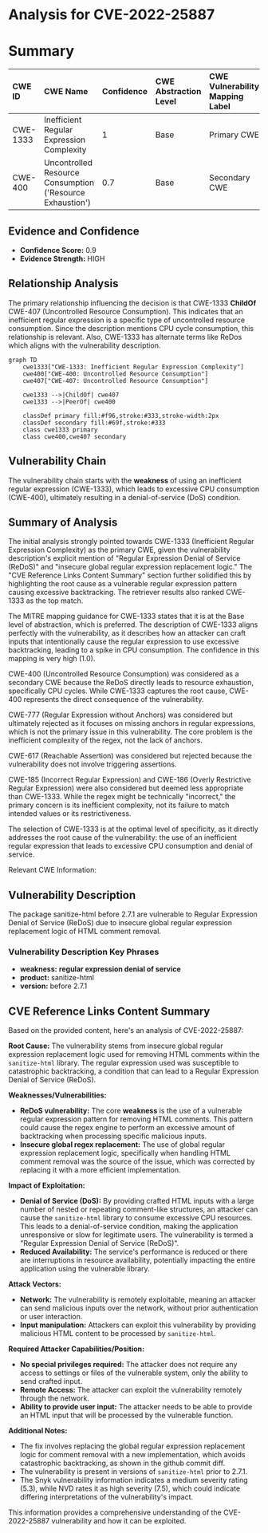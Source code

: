 # Analysis for CVE-2022-25887

# Summary
| CWE ID  | CWE Name                                                       | Confidence | CWE Abstraction Level | CWE Vulnerability Mapping Label | CWE-Vulnerability Mapping Notes |
| :-------- | :------------------------------------------------------------- | :---------- | :---------------------- | :------------------------------ | :------------------------------ |
| CWE-1333  | Inefficient Regular Expression Complexity                    | 1          | Base                   | Primary CWE                     | Allowed                       |
| CWE-400 | Uncontrolled Resource Consumption ('Resource Exhaustion')  | 0.7         | Base                   | Secondary CWE                      | Allowed                       |

## Evidence and Confidence

*   **Confidence Score:** 0.9
*   **Evidence Strength:** HIGH

## Relationship Analysis
The primary relationship influencing the decision is that CWE-1333 **ChildOf** CWE-407 (Uncontrolled Resource Consumption). This indicates that an inefficient regular expression is a specific type of uncontrolled resource consumption. Since the description mentions CPU cycle consumption, this relationship is relevant. Also, CWE-1333 has alternate terms like ReDos which aligns with the vulnerability description.

```mermaid
graph TD
    cwe1333["CWE-1333: Inefficient Regular Expression Complexity"]
    cwe400["CWE-400: Uncontrolled Resource Consumption"]
    cwe407["CWE-407: Uncontrolled Resource Consumption"]

    cwe1333 -->|ChildOf| cwe407
    cwe1333 -->|PeerOf| cwe400

    classDef primary fill:#f96,stroke:#333,stroke-width:2px
    classDef secondary fill:#69f,stroke:#333
    class cwe1333 primary
    class cwe400,cwe407 secondary
```

## Vulnerability Chain
The vulnerability chain starts with the **weakness** of using an inefficient regular expression (CWE-1333), which leads to excessive CPU consumption (CWE-400), ultimately resulting in a denial-of-service (DoS) condition.

## Summary of Analysis
The initial analysis strongly pointed towards CWE-1333 (Inefficient Regular Expression Complexity) as the primary CWE, given the vulnerability description's explicit mention of "Regular Expression Denial of Service (ReDoS)" and "insecure global regular expression replacement logic." The "CVE Reference Links Content Summary" section further solidified this by highlighting the root cause as a vulnerable regular expression pattern causing excessive backtracking. The retriever results also ranked CWE-1333 as the top match.

The MITRE mapping guidance for CWE-1333 states that it is at the Base level of abstraction, which is preferred. The description of CWE-1333 aligns perfectly with the vulnerability, as it describes how an attacker can craft inputs that intentionally cause the regular expression to use excessive backtracking, leading to a spike in CPU consumption. The confidence in this mapping is very high (1.0).

CWE-400 (Uncontrolled Resource Consumption) was considered as a secondary CWE because the ReDoS directly leads to resource exhaustion, specifically CPU cycles. While CWE-1333 captures the root cause, CWE-400 represents the direct consequence of the vulnerability.

CWE-777 (Regular Expression without Anchors) was considered but ultimately rejected as it focuses on missing anchors in regular expressions, which is not the primary issue in this vulnerability. The core problem is the inefficient complexity of the regex, not the lack of anchors.

CWE-617 (Reachable Assertion) was considered but rejected because the vulnerability does not involve triggering assertions.

CWE-185 (Incorrect Regular Expression) and CWE-186 (Overly Restrictive Regular Expression) were also considered but deemed less appropriate than CWE-1333. While the regex might be technically "incorrect," the primary concern is its inefficient complexity, not its failure to match intended values or its restrictiveness.

The selection of CWE-1333 is at the optimal level of specificity, as it directly addresses the root cause of the vulnerability: the use of an inefficient regular expression that leads to excessive CPU consumption and denial of service.

Relevant CWE Information:

## Vulnerability Description
The package sanitize-html before 2.7.1 are vulnerable to Regular Expression Denial of Service (ReDoS) due to insecure global regular expression replacement logic of HTML comment removal.

### Vulnerability Description Key Phrases
- **weakness:** **regular expression denial of service**
- **product:** sanitize-html
- **version:** before 2.7.1

## CVE Reference Links Content Summary
Based on the provided content, here's an analysis of CVE-2022-25887:

**Root Cause:**
The vulnerability stems from insecure global regular expression replacement logic used for removing HTML comments within the `sanitize-html` library. The regular expression used was susceptible to catastrophic backtracking, a condition that can lead to a Regular Expression Denial of Service (ReDoS).

**Weaknesses/Vulnerabilities:**
- **ReDoS vulnerability:** The core **weakness** is the use of a vulnerable regular expression pattern for removing HTML comments. This pattern could cause the regex engine to perform an excessive amount of backtracking when processing specific malicious inputs.
- **Insecure global regex replacement:** The use of global regular expression replacement logic, specifically when handling HTML comment removal was the source of the issue, which was corrected by replacing it with a more efficient implementation.

**Impact of Exploitation:**
- **Denial of Service (DoS):** By providing crafted HTML inputs with a large number of nested or repeating comment-like structures, an attacker can cause the `sanitize-html` library to consume excessive CPU resources. This leads to a denial-of-service condition, making the application unresponsive or slow for legitimate users. The vulnerability is termed a "Regular Expression Denial of Service (ReDoS)".
- **Reduced Availability:** The service's performance is reduced or there are interruptions in resource availability, potentially impacting the entire application using the vulnerable library.

**Attack Vectors:**
- **Network:** The vulnerability is remotely exploitable, meaning an attacker can send malicious inputs over the network, without prior authentication or user interaction.
- **Input manipulation:** Attackers can exploit this vulnerability by providing malicious HTML content to be processed by `sanitize-html`.

**Required Attacker Capabilities/Position:**
- **No special privileges required:** The attacker does not require any access to settings or files of the vulnerable system, only the ability to send crafted input.
- **Remote Access:** The attacker can exploit the vulnerability remotely through the network.
- **Ability to provide user input:** The attacker needs to be able to provide an HTML input that will be processed by the vulnerable function.

**Additional Notes:**
- The fix involves replacing the global regular expression replacement logic for comment removal with a new implementation, which avoids catastrophic backtracking, as shown in the github commit diff.
- The vulnerability is present in versions of `sanitize-html` prior to 2.7.1.
- The Snyk vulnerability information indicates a medium severity rating (5.3), while NVD rates it as high severity (7.5), which could indicate differing interpretations of the vulnerability's impact.

This information provides a comprehensive understanding of the CVE-2022-25887 vulnerability and how it can be exploited.